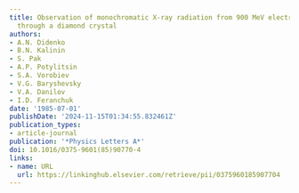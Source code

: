 ```yaml
---
title: Observation of monochromatic X-ray radiation from 900 MeV electrons transmitting
  through a diamond crystal
authors:
- A.N. Didenko
- B.N. Kalinin
- S. Pak
- A.P. Potylitsin
- S.A. Vorobiev
- V.G. Baryshevsky
- V.A. Danilov
- I.D. Feranchuk
date: '1985-07-01'
publishDate: '2024-11-15T01:34:55.832461Z'
publication_types:
- article-journal
publication: '*Physics Letters A*'
doi: 10.1016/0375-9601(85)90770-4
links:
- name: URL
  url: https://linkinghub.elsevier.com/retrieve/pii/0375960185907704
---
```

